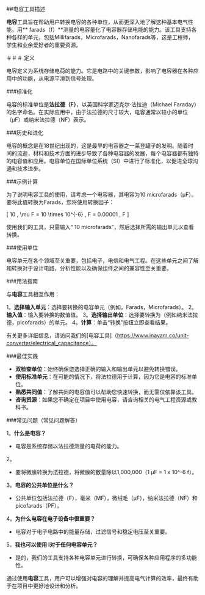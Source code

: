 ##电容工具描述

**电容**工具旨在帮助用户转换电容的各种单位，从而更深入地了解这种基本电气性能。用** farads（f）**测量的电容量化了电容器存储电能的能力。该工具支持各种各样的单元，包括Millifarads，Microfarads，Nanofarads等，这是工程师，学生和业余爱好者的重要资源。

＃＃＃ 定义

电容定义为系统存储电荷的能力。它是电路中的关键参数，影响了电容器在各种应用中的功能，从电源平滑到信号处理。

###标准化

电容的标准单位是**法拉德（F）**，以英国科学家迈克尔·法拉迪（Michael Faraday）的名字命名。在实际应用中，由于法拉德的尺寸较大，电容通常以较小的单位（µF）或纳米法拉德（NF）表示。

###历史和进化

电容的概念是在18世纪出现的，这是最早的电容器之一莱登罐子的发明。随着时间的流逝，材料和技术方面的进步导致了各种电容器的发展，每个电容器都有独特的电容值和应用。电容单位在国际单位系统（SI）中进行了标准化，以促进全球沟通和技术进步。

###示例计算

为了说明电容工具的使用，请考虑一个电容器，其电容为10 microfarads（µF）。要将此值转换为Farads，您将使用转换因子：

\[ 10 \, \mu F = 10 \times 10^{-6} \, F = 0.00001 \, F \]

使用我们的工具，只需输入“ 10 microfarads”，然后选择所需的输出单元以查看转换。

###使用单位

电容单元在各个领域至关重要，包括电子，电信和电气工程。在这些单元之间了解和转换对于设计电路，分析性能以及确保组件之间的兼容性至关重要。

###用法指南

与**电容**工具相互作用：

1。**选择输入单元**：选择要转换的电容单元（例如，Farads，Microfarads）。
2。**输入值**：输入要转换的数值值。
3。**选择输出单位**：选择要转换为（例如纳米法拉德，picofarads）的单元。
4。**计算**：单击“转换”按钮立即查看结果。

有关更多详细信息，请访问我们的[电容工具]（https://www.inayam.co/unit-converter/electrical_capacitance）。

###最佳实践

-  **双检查单位**：始终确保您选择正确的输入和输出单元以避免转换错误。
-  **使用标准单元**：在可能的情况下，将法拉德用于计算，因为它是电容的标准单位。
-  **熟悉共同值**：了解共同的电容值可以帮助您快速转换，而无需仅依靠该工具。
-  **咨询资源**：如果您不确定在项目中使用电容，请咨询相关的电气工程资源或教科书。

###常见问题（常见问题解答）

1。**什么是电容？**
- 电容是系统存储以法拉德测量的电荷的能力。

2。
- 要将微膜转换为法拉德，将微膜的数量除以1,000,000（1 µF = 1 x 10^-6 f）。

3。**电容的公共单位是什么？**
- 公共单位包括法拉德（F），毫米（MF），微绒毛（µF），纳米法拉德（NF）和picofarads（PF）。

4。**为什么电容在电子设备中很重要？**
- 电容对于电子电路中的能量存储，过滤信号和稳定电压至关重要。

5。**我也可以使用 l对于任何电容单元？**
- 是的，我们的工具支持各种电容单元进行转换，可确保各种应用程序的多功能性。

通过使用**电容**工具，用户可以增强对电容的理解并提高电气计算的效率，最终有助于在项目中更好地设计和分析。